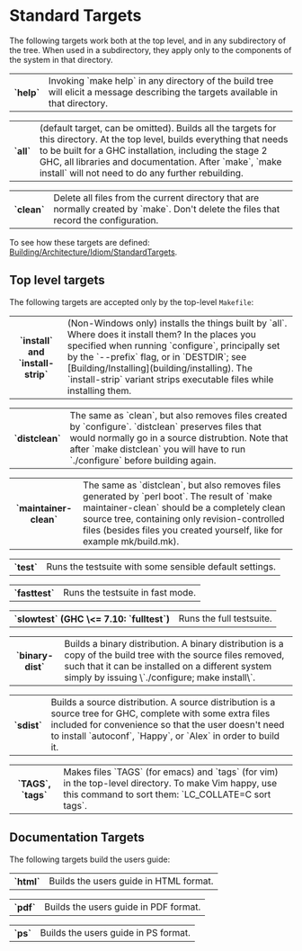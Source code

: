 # Standard Targets



The following targets work both at the top level, and in any subdirectory of the tree.  When used in a subdirectory, they apply only to the components of the system in that directory.


<table><tr><th>`help`</th>
<td>
Invoking `make help` in any directory of the build tree will elicit
a message describing the targets available in that directory.
</td></tr></table>


<table><tr><th>`all`</th>
<td>
(default target, can be omitted).  Builds all the targets for this
directory.  At the top level, builds everything that needs to
be built for a GHC installation, including the stage 2 GHC, all
libraries and documentation.  After `make`, `make install` will not
need to do any further rebuilding.
</td></tr></table>


<table><tr><th>`clean`</th>
<td>
Delete all files from the current directory that are normally
created by `make`.  Don't delete the files that record the
configuration.
</td></tr></table>



To see how these targets are defined: [Building/Architecture/Idiom/StandardTargets](building/architecture/idiom/standard-targets).


## Top level targets



The following targets are accepted only by the top-level `Makefile`:


<table><tr><th>`install` and `install-strip`</th>
<td>(Non-Windows only)
installs the things built by `all`.  Where does it install them?  In
the places you specified when running `configure`, principally set
by the `--prefix` flag, or in `DESTDIR`; see [Building/Installing](building/installing).
The `install-strip` variant strips executable files while installing them.
</td></tr></table>


<table><tr><th>`distclean`</th>
<td>
The same as `clean`, but also removes files created by `configure`.
`distclean` preserves files that would normally go in a source
distrubtion.  Note that after `make distclean` you will have to run
`./configure` before building again.
</td></tr></table>


<table><tr><th>`maintainer-clean`</th>
<td>
The same as `distclean`, but also removes files generated by `perl boot`.
The result of `make maintainer-clean` should be a completely clean
source tree, containing only revision-controlled files (besides files
you created yourself, like for example mk/build.mk).
</td></tr></table>


<table><tr><th>`test`</th>
<td>
Runs the testsuite with some sensible default settings.
</td></tr></table>


<table><tr><th>`fasttest`</th>
<td>
Runs the testsuite in fast mode.
</td></tr></table>


<table><tr><th>`slowtest` (GHC \<= 7.10: `fulltest`)</th>
<td>
Runs the full testsuite.
</td></tr></table>


<table><tr><th>`binary-dist`</th>
<td>
Builds a binary distribution.  A binary distribution is a copy of
the build tree with the source files removed, such that it can be
installed on a different system simply by issuing \`./configure; make
install\`.
</td></tr></table>


<table><tr><th>`sdist`</th>
<td>
Builds a source distribution.  A source distribution is a source
tree for GHC, complete with some extra files included for
convenience so that the user doesn't need to install `autoconf`,
`Happy`, or `Alex` in order to build it.
</td></tr></table>


<table><tr><th>`TAGS`, `tags`</th>
<td>
Makes files `TAGS` (for emacs) and `tags` (for vim) in the top-level directory. To make Vim happy, use this command to sort them: `LC_COLLATE=C sort tags`.
</td></tr></table>


## Documentation Targets



The following targets build the users guide:


<table><tr><th>`html`</th>
<td>
Builds the users guide in HTML format.
</td></tr></table>


<table><tr><th>`pdf`</th>
<td>
Builds the users guide in PDF format.
</td></tr></table>


<table><tr><th>`ps`</th>
<td>
Builds the users guide in PS format.
</td></tr></table>


